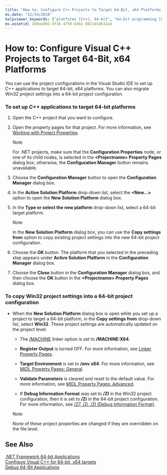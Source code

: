 ```yaml
---
title: "How to: Configure C++ Projects to Target 64-Bit, x64 Platforms - Visual Studio"
ms.date: "12/14/2018"
helpviewer_keywords: ["platforms [C++], 64-bit", "64-bit programming [C++], configuring projects", "project configurations [C++]"]
ms.assetid: 2b9ae001-df36-4750-83b2-982145d632ad
---
```

# How to: Configure Visual C++ Projects to Target 64-Bit, x64 Platforms

You can use the project configurations in the Visual Studio IDE to set up C++ applications to target 64-bit, x64 platforms. You can also migrate Win32 project settings into a 64-bit project configuration.

### To set up C++ applications to target 64-bit platforms

1. Open the C++ project that you want to configure.

1. Open the property pages for that project. For more information, see [Working with Project Properties](working-with-project-properties.md).

   > [!NOTE]
   > For .NET projects, make sure that the **Configuration Properties** node, or one of its child nodes, is selected in the **\<Projectname> Property Pages** dialog box; otherwise, the **Configuration Manager** button remains unavailable.

1. Choose the **Configuration Manager** button to open the **Configuration Manager** dialog box.

1. In the **Active Solution Platform** drop-down list, select the **\<New...>** option to open the **New Solution Platform** dialog box.

1. In the **Type or select the new platform** drop-down list, select a 64-bit target platform.

   > [!NOTE]
   > In the **New Solution Platform** dialog box, you can use the **Copy settings from** option to copy existing project settings into the new 64-bit project configuration.

1. Choose the **OK** button. The platform that you selected in the preceding step appears under **Active Solution Platform** in the **Configuration Manager** dialog box.

1. Choose the **Close** button in the **Configuration Manager** dialog box, and then choose the **OK** button in the **\<Projectname> Property Pages** dialog box.

### To copy Win32 project settings into a 64-bit project configuration

- When the **New Solution Platform** dialog box is open while you set up a project to target a 64-bit platform, in the **Copy settings from** drop-down list, select **Win32**. These project settings are automatically updated on the project level:

  - The [/MACHINE](reference/machine-specify-target-platform.md) linker option is set to **/MACHINE:X64**.

  - **Register Output** is turned OFF. For more information, see [Linker Property Pages](reference/linker-property-pages.md).

  - **Target Environment** is set to **/env x64**. For more information, see [MIDL Property Pages: General](reference/midl-property-pages-general.md).

  - **Validate Parameters** is cleared and reset to the default value. For more information, see [MIDL Property Pages: Advanced](reference/midl-property-pages-advanced.md).

  - If **Debug Information Format** was set to **/ZI** in the Win32 project configuration, then it is set to **/Zi** in the 64-bit project configuration. For more information, see [/Z7, /Zi, /ZI (Debug Information Format)](reference/z7-zi-zi-debug-information-format.md).

  > [!NOTE]
  > None of these project properties are changed if they are overridden on the file level.

## See Also

[.NET Framework 64-bit Applications](/dotnet/framework/64-bit-apps)<br/>
[Configure Visual C++ for 64-bit, x64 targets](configuring-programs-for-64-bit-visual-cpp.md)<br/>
[Debug 64-Bit Applications](/visualstudio/debugger/debug-64-bit-applications)